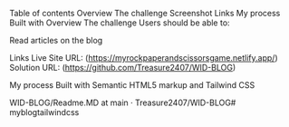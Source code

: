 Table of contents
Overview
The challenge
Screenshot
Links
My process
Built with
Overview
The challenge Users should be able to:

Read articles on the blog

Links
Live Site URL: (https://myrockpaperandscissorsgame.netlify.app/) Solution URL: (https://github.com/Treasure2407/WID-BLOG)

My process
Built with Semantic HTML5 markup and Tailwind CSS

WID-BLOG/Readme.MD at main · Treasure2407/WID-BLOG#   m y b l o g t a i l w i n d c s s  
 